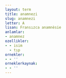 ```yaml
---
layout: term
title: anamnezi
slug: anamnezi
letter: A
lisan: Fransızca anamnèsie
anlamlar:
- anamnez
ozellikler:
- - isim
  - tıp
ornekler:
- - ''
orneklerkaynak:
- - ''
---
```


